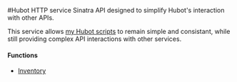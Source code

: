 #Hubot HTTP service
Sinatra API designed to simplify Hubot's interaction with other APIs.

This service allows [my Hubot scripts](https://github.com/Sjeanpierre/hubot_scripts/blob/master/email_stats.coffee) to remain simple and consistant, while still providing complex API interactions with other services.

#### Functions
* [Inventory](https://github.com/Sjeanpierre/hubot_http_service/wiki/Inventory)
